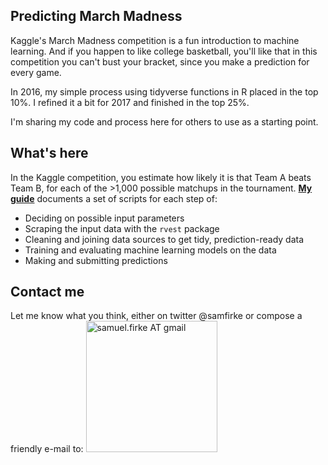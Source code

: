 <!-- README.md is generated from README.Rmd. Please edit that file -->
Predicting March Madness
------------------------

Kaggle's March Madness competition is a fun introduction to machine learning. And if you happen to like college basketball, you'll like that in this competition you can't bust your bracket, since you make a prediction for every game.

In 2016, my simple process using tidyverse functions in R placed in the top 10%. I refined it a bit for 2017 and finished in the top 25%.

I'm sharing my code and process here for others to use as a starting point.

What's here
-----------

In the Kaggle competition, you estimate how likely it is that Team A beats Team B, for each of the &gt;1,000 possible matchups in the tournament. **[My guide](march_madness_how_to.md)** documents a set of scripts for each step of:

-   Deciding on possible input parameters
-   Scraping the input data with the `rvest` package
-   Cleaning and joining data sources to get tidy, prediction-ready data
-   Training and evaluating machine learning models on the data
-   Making and submitting predictions

Contact me
----------

Let me know what you think, either on twitter @samfirke or compose a friendly e-mail to: <img src = "http://samfirke.com/wp-content/uploads/2016/07/email_address_whitespace_top.png" alt = "samuel.firke AT gmail" width = "210"/>
